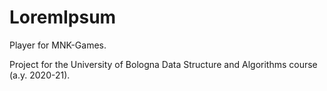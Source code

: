 # LoremIpsum

Player for MNK-Games.

Project for the University of Bologna Data Structure and Algorithms course (a.y. 2020-21).
